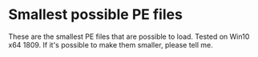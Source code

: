# Smallest possible PE files

These are the smallest PE files that are possible to load. Tested on Win10 x64 1809.
If it's possible to make them smaller, please tell me.
